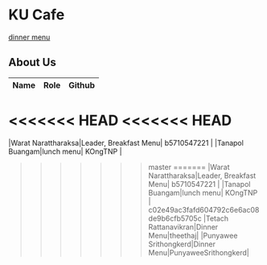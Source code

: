 # KU Cafe
 [dinner menu](menu.md)

## About Us

| Name  | Role | Github  |
|:------|------|--------:|
<<<<<<< HEAD
<<<<<<< HEAD
=======
|Warat Narattharaksa|Leader, Breakfast Menu| b5710547221 |
|Tanapol Buangam|lunch menu| KOngTNP |
>>>>>>> master
=======
|Warat Narattharaksa|Leader, Breakfast Menu| b5710547221 |
|Tanapol Buangam|lunch menu| KOngTNP |
>>>>>>> c02e49ac3fafd604792c6e6ac08de9b6cfb5705c
|Tetach Rattanavikran|Dinner Menu|theethaj|
|Punyawee Srithongkerd|Dinner Menu|PunyaweeSrithongkerd|

